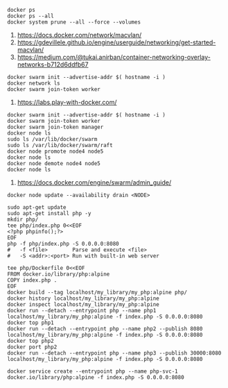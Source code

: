```
docker ps
docker ps --all
docker system prune --all --force --volumes
```
1. https://docs.docker.com/network/macvlan/
2. https://gdevillele.github.io/engine/userguide/networking/get-started-macvlan/
3. https://medium.com/@tukai.anirban/container-networking-overlay-networks-b712d6ddfb67
```
docker swarm init --advertise-addr $( hostname -i )
docker network ls
docker swarm join-token worker
```
1. https://labs.play-with-docker.com/
```
docker swarm init --advertise-addr $( hostname -i )
docker swarm join-token worker
docker swarm join-token manager
docker node ls
sudo ls /var/lib/docker/swarm
sudo ls /var/lib/docker/swarm/raft
docker node promote node4 node5
docker node ls
docker node demote node4 node5
docker node ls
```
1. https://docs.docker.com/engine/swarm/admin_guide/
```
docker node update --availability drain <NODE>
```
```
sudo apt-get update
sudo apt-get install php -y
mkdir php/
tee php/index.php 0<<EOF
<?php phpinfo();?>
EOF
php -f php/index.php -S 0.0.0.0:8080
#   -f <file>        Parse and execute <file>
#   -S <addr>:<port> Run with built-in web server
```
```
tee php/Dockerfile 0<<EOF
FROM docker.io/library/php:alpine
COPY index.php .
EOF
docker build --tag localhost/my_library/my_php:alpine php/
docker history localhost/my_library/my_php:alpine
docker inspect localhost/my_library/my_php:alpine
docker run --detach --entrypoint php --name php1                      localhost/my_library/my_php:alpine -f index.php -S 0.0.0.0:8080
docker top php1
docker run --detach --entrypoint php --name php2 --publish 8080       localhost/my_library/my_php:alpine -f index.php -S 0.0.0.0:8080
docker top php2
docker port php2
docker run --detach --entrypoint php --name php3 --publish 30000:8080 localhost/my_library/my_php:alpine -f index.php -S 0.0.0.0:8080
```
```
docker service create --entrypoint php --name php-svc-1 docker.io/library/php:alpine -f index.php -S 0.0.0.0:8080
```
